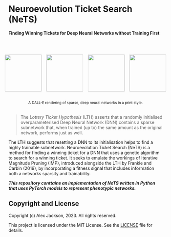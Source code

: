 # Neuroevolution Ticket Search (NeTS)

**Finding Winning Tickets for Deep Neural Networks without Training First**

<div style="text-align:center">
    <p>
        <a href="https://github.com/alexjackson1/nets">
        <div style="display:flex;justify-content:center;margin-top:3rem;margin-bottom:1rem;">
            <p style="display:flex;gap:1rem;">
            <img src="images/DALL·E 2023-02-12 02.29.07.png" alt=""  height="120">
            <img src="images/DALL·E 2023-02-12 02.29.20.png" alt=""  height="120">
            <img src="images/DALL·E 2023-02-12 02.29.25.png" alt=""  height="120">
            <img src="images/DALL·E 2023-02-12 02.29.32.png" alt="" height="120">
            </p>
        </div>
        </a>
    </p>
    <small style="text-align:center;">
        A DALL-E rendering of sparse, deep neural networks in a print style.
    </small>
</div>
<br />

> The _Lottery Ticket Hypothesis_ (LTH) asserts that a randomly initialised overparameterised Deep Neural Network (DNN) contains a sparse subnetwork that, when trained (up to) the same amount as the original network, performs just as well.

The LTH suggests that resetting a DNN to its initialisation helps to find a highly trainable subnetwork.
Neuroevolution Ticket Search (NeTS) is a method for finding a winning ticket for a DNN that uses a genetic algorithm to search for a winning ticket.
It seeks to emulate the workings of Iterative Magnitude Pruning (IMP), introduced alongside the LTH by Frankle and Carbin (2019), by incorporating a fitness signal that includes information both a networks sparsity and trainability.

***This repository conttains an implementation of NeTS written in Python that uses PyTorch models to represent phenotypic networks.***



## Copyright and License

Copyright (c) Alex Jackson, 2023. All rights reserved.

This project is licensed under the MIT License. See the [LICENSE](LICENSE) file for details.
